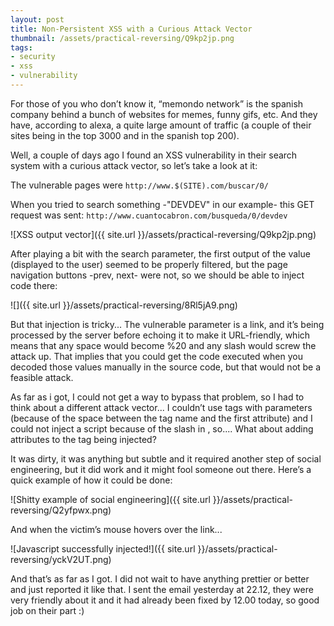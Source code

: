 ```yaml
---
layout: post
title: Non-Persistent XSS with a Curious Attack Vector
thumbnail: /assets/practical-reversing/Q9kp2jp.png
tags:
- security
- xss
- vulnerability
---
```


For those of you who don’t know it, “memondo network” is the spanish company
behind a bunch of websites for memes, funny gifs, etc. And they have, according
to alexa, a quite large amount of traffic (a couple of their sites being in the
top 3000 and in the spanish top 200).

Well, a couple of days ago I found an XSS vulnerability in their search system
with a curious attack vector, so let’s take a look at it:

The vulnerable pages were `http://www.$(SITE).com/buscar/0/`

When you tried to search something -"DEVDEV" in our example- this GET request
was sent: `http://www.cuantocabron.com/busqueda/0/devdev`

![XSS output vector]({{ site.url }}/assets/practical-reversing/Q9kp2jp.png)

After playing a bit with the search parameter, the first output of the value
(displayed to the user) seemed to be properly filtered, but the page navigation
buttons -prev, next- were not, so we should be able to inject code there:

![]({{ site.url }}/assets/practical-reversing/8Rl5jA9.png)

But that injection is tricky... The vulnerable parameter is a link, and it’s
being processed by the server before echoing it to make it URL-friendly, which
means that any space would become %20 and any slash would screw the attack up.
That implies that you could get the code executed when you decoded those values
manually in the source code, but that would not be a feasible attack. 

As far as i got, I could not get a way to bypass that problem, so I had to think
about a different attack vector... I couldn’t use tags with parameters (because
of the space between the tag name and the first attribute) and I could not inject
a script because of the slash in </script>, so.... What about adding attributes
to the tag being injected?

It was dirty, it was anything but subtle and it required another step of social
engineering, but it did work and it might fool someone out there. Here’s a quick
example of how it could be done:

![Shitty example of social engineering]({{ site.url }}/assets/practical-reversing/Q2yfpwx.png)

And when the victim’s mouse hovers over the link...

![Javascript successfully injected!]({{ site.url }}/assets/practical-reversing/yckV2UT.png)

And that’s as far as I got. I did not wait to have anything prettier or better
and just reported it like that. I sent the email yesterday at 22.12, they were
very friendly about it and it had already been fixed by 12.00 today, so good job
on their part :)
